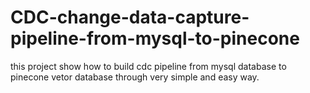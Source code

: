 # CDC-change-data-capture-pipeline-from-mysql-to-pinecone
this project show how to build cdc pipeline from mysql database to pinecone vetor database through very simple and easy way.
